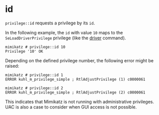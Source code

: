 # id

`privilege::id` requests a privilege by its `id`.

In the following example, the `id` with value `10` maps to the `SeLoadDriverPrivilege` privilege (like the [driver](driver.md) command).

```
mimikatz # privilege::id 10
Privilege '10' OK
```

Depending on the defined privilege number, the following error might be raised:

```
mimikatz # privilege::id 1
ERROR kuhl_m_privilege_simple ; RtlAdjustPrivilege (1) c0000061

mimikatz # privilege::id 2
ERROR kuhl_m_privilege_simple ; RtlAdjustPrivilege (2) c0000061
```

This indicates that Mimikatz is not running with administrative privileges. UAC is also a case to consider when GUI access is not possible.
